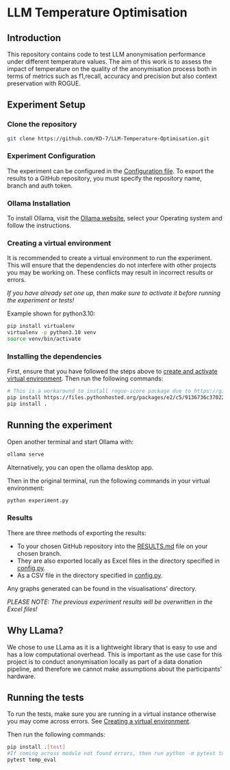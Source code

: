 # LLM Temperature Optimisation

## Introduction

This repository contains code to test LLM anonymisation performance under different 
temperature values. The aim of this work is to assess the impact of temperature on the 
quality of the anonymisation process both in terms of metrics such as f1,recall, 
accuracy and precision but also context preservation with ROGUE.

## Experiment Setup

### Clone the repository

```bash
git clone https://github.com/KD-7/LLM-Temperature-Optimisation.git
```

### Experiment Configuration

The experiment can be configured in the [Configuration file](config.py). To export the 
results to a GitHub repository, you must specify the repository name, branch and auth token.

### Ollama Installation

To install Ollama, visit the [Ollama website](https://ollama.com/download), select your Operating 
system and follow the instructions.

### Creating a virtual environment

It is recommended to create a virtual environment to run the experiment. This will 
ensure that the dependencies do not interfere with other projects you may be working on.
These conflicts may result in incorrect results or errors.

*If you have already set one up, then make sure to activate it before running the experiment or tests!*

Example shown for python3.10:
```bash
pip install virtualenv
virtualenv -p python3.10 venv
source venv/bin/activate
```

### Installing the dependencies

First, ensure that you have followed the steps above to [create and activate virtual environment](#creating-a-virtual-environment).
Then run the following commands:

```bash 
# This is a workaround to install rogue-score package due to https://github.com/google-research/google-research/issues/2672
pip install https://files.pythonhosted.org/packages/e2/c5/9136736c37022a6ad27fea38f3111eb8f02fe75d067f9a985cc358653102/rouge_score-0.1.2.tar.gz
pip install .
```

## Running the experiment

Open another terminal and start Ollama with:
```bash
ollama serve
```
Alternatively, you can open the ollama desktop app.

Then in the original terminal, run the following commands in your virtual environment:
```bash 
python experiment.py
```

### Results

There are three methods of exporting the results:
- To your chosen GitHub repository into the [RESULTS.md](RESULTS.md) file on 
your chosen branch.
- They are also exported locally as Excel files in the directory specified
in [config.py](config.py).
- As a CSV file in the directory specified in [config.py](config.py).

Any graphs generated can be found in the visualisations' directory.

*PLEASE NOTE: The previous experiment results will be overwritten in the Excel files!*

## Why LLama?
We chose to use LLama as it is a lightweight library that is easy to use and has a low 
computational overhead. This is important as the use case for this project is to conduct
anonymisation locally as part of a data donation pipeline, and therefore we cannot make 
assumptions about the participants' hardware. 

## Running the tests

To run the tests, make sure you are running in a virtual instance otherwise 
you may come across errors. See [Creating a virtual environment](#creating-a-virtual-environment).

Then run the following commands:

```bash
pip install .[test]
#If coming across module not found errors, then run python -m pytest temp_eval
pytest temp_eval
```



